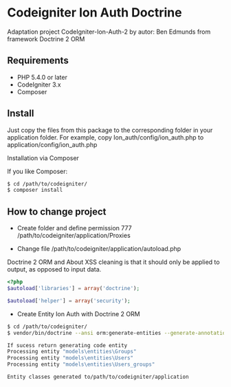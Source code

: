 # Codeigniter Ion Auth Doctrine
Adaptation project CodeIgniter-Ion-Auth-2 by autor: Ben Edmunds from framework Doctrine 2 ORM

## Requirements

* PHP 5.4.0 or later
* CodeIgniter 3.x
* Composer

## Install

Just copy the files from this package to the corresponding folder in your application folder. For example, copy Ion_auth/config/ion_auth.php to application/config/ion_auth.php

Installation via Composer

If you like Composer:

```bash
$ cd /path/to/codeigniter/
$ composer install
```

## How to change project

* Create folder and define permission 777 /path/to/codeigniter/application/Proxies

* Change file /path/to/codeigniter/application/autoload.php

Doctrine 2 ORM and About XSS cleaning is that it should only be applied to output, as opposed to input data.
~~~php
<?php
$autoload['libraries'] = array('doctrine');

$autoload['helper'] = array('security');
~~~

* Create Entity Ion Auth with Doctrine 2 ORM
```bash
$ cd /path/to/codeigniter/
$ vendor/bin/doctrine --ansi orm:generate-entities --generate-annotations=true /path/to/codeigniter/application

If sucess return generating code entity
Processing entity "models\entities\Groups"
Processing entity "models\entities\Users"
Processing entity "models\entities\Users_groups"

Entity classes generated to/path/to/codeigniter/application
```
